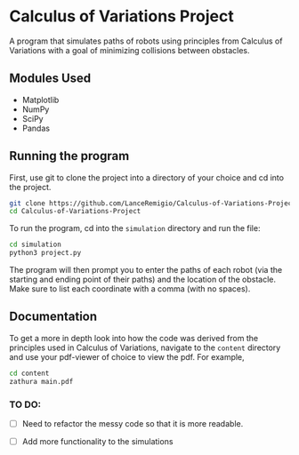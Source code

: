 # Calculus of Variations Project

A program that simulates paths of robots using principles from Calculus of Variations with a goal of minimizing collisions between obstacles.

## Modules Used

- Matplotlib
- NumPy
- SciPy
- Pandas

## Running the program

First, use git to clone the project into a directory of your choice and cd into the project.

````bash
git clone https://github.com/LanceRemigio/Calculus-of-Variations-Project
cd Calculus-of-Variations-Project
````

To run the program, cd into the `simulation` directory and run the file:

````bash
cd simulation
python3 project.py
````

The program will then prompt you to enter the paths of each robot (via the starting and ending point of their paths) and the location of the obstacle. Make sure to list each coordinate with a comma (with no spaces).

## Documentation

To get a more in depth look into how the code was derived from the principles used in Calculus of Variations, navigate to the `content` directory and use your pdf-viewer of choice to view the pdf. For example,
````bash
cd content 
zathura main.pdf
````

### TO DO:

- [ ] Need to refactor the messy code so that it is more readable.
- [ ] Add more functionality to the simulations



